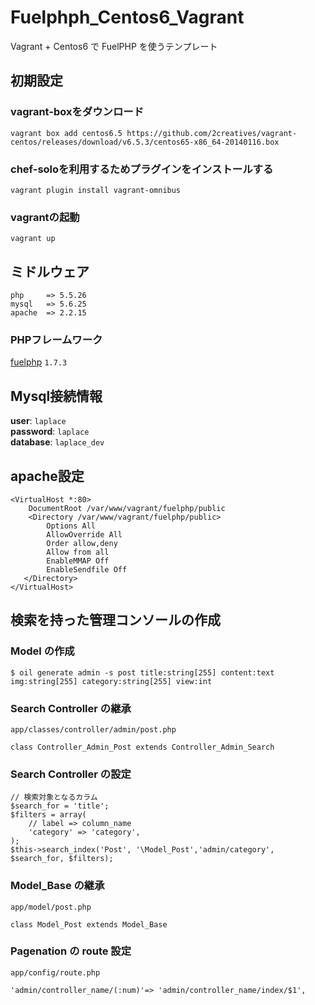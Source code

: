 # Fuelphph_Centos6_Vagrant

Vagrant + Centos6 で FuelPHP を使うテンプレート

## 初期設定

### vagrant-boxをダウンロード

```
vagrant box add centos6.5 https://github.com/2creatives/vagrant-centos/releases/download/v6.5.3/centos65-x86_64-20140116.box
```

### chef-soloを利用するためプラグインをインストールする

```
vagrant plugin install vagrant-omnibus
```

### vagrantの起動

```
vagrant up
```

## ミドルウェア

```
php     => 5.5.26
mysql   => 5.6.25
apache  => 2.2.15
```

### PHPフレームワーク

[fuelphp](http://fuelphp.com/docs/) `1.7.3`

## Mysql接続情報

**user**: `laplace`
<br>
**password**: `laplace`
<br>
**database**: `laplace_dev`

## apache設定

```
<VirtualHost *:80>
    DocumentRoot /var/www/vagrant/fuelphp/public
    <Directory /var/www/vagrant/fuelphp/public>
        Options All
        AllowOverride All
        Order allow,deny
        Allow from all
        EnableMMAP Off
        EnableSendfile Off
   </Directory>
</VirtualHost>
```

## 検索を持った管理コンソールの作成

### Model の作成

```
$ oil generate admin -s post title:string[255] content:text img:string[255] category:string[255] view:int
```

### Search Controller の継承

`app/classes/controller/admin/post.php`

```
class Controller_Admin_Post extends Controller_Admin_Search
```

### Search Controller の設定

```
// 検索対象となるカラム
$search_for = 'title';
$filters = array(
    // label => column_name
    'category' => 'category',
);
$this->search_index('Post', '\Model_Post','admin/category', $search_for, $filters);
```

### Model_Base の継承

`app/model/post.php`

```
class Model_Post extends Model_Base
```

### Pagenation の route 設定

`app/config/route.php`

```
'admin/controller_name/(:num)'=> 'admin/controller_name/index/$1',
```